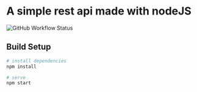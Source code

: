 # A simple rest api made with nodeJS 
![GitHub Workflow Status](https://img.shields.io/github/workflow/status/4thokage/node-devinfo/CI?style=for-the-badge)

## Build Setup

``` bash
# install dependencies
npm install

# serve
npm start
```

